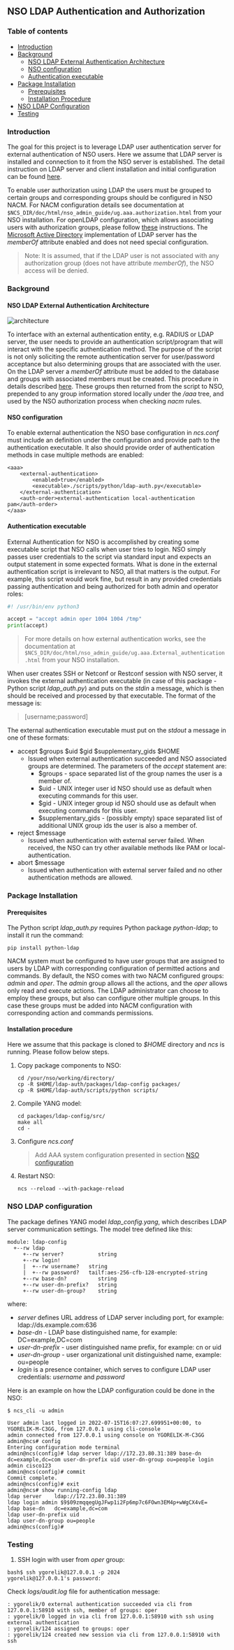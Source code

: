 ## NSO LDAP Authentication and Authorization

### Table of contents
 - [Introduction](#introduction)
 - [Background](#background)
   - [NSO LDAP External Authentication Architecture](#nso-ldap-external-authentication-architecture)
   - [NSO configuration](#nso-configuration)
   - [Authentication executable](#authentication-executable)
 - [Package Installation](#package-installation)
   - [Prerequisites](#prerequisites)
   - [Installation Procedure](#installation-procedure)
 - [NSO LDAP Configuration](#nso-ldap-configuration)
 - [Testing](#testing)


### Introduction
The goal for this project is to leverage LDAP user authentication server for external authentication of NSO users.
Here we assume that LDAP server is installed and connection to it from the NSO server is established.
The detail instruction on LDAP server and client installation and initial configuration can be found
[here](https://www.howtoforge.com/how-to-install-and-configure-openldap-phpldapadmin-on-ubuntu-2004/).

To enable user authorization using LDAP the users must be grouped to certain groups and corresponding groups should be
configured in NSO NACM. For NACM configuration details see documentation at
`$NCS_DIR/doc/html/nso_admin_guide/ug.aaa.authorization.html` from your NSO installation. For openLDAP configuration,
which allows associating users with authorization groups, please follow [these](README-Building-MemberOf-Module-in-LDAP.md)
instructions. The [Microsoft Active Directory](https://ldapwiki.com/wiki/MemberOf) implementation of LDAP server
has the _memberOf_ attribute enabled and does not need special configuration.
>Note: It is assumed, that if the LDAP user is not associated with any authorization group (does not have attribute
_memberOf_), the NSO access will be denied.

### Background 

#### NSO LDAP External Authentication Architecture
![architecture](resources/img/external_auth_architecture.jpg)

To interface with an external authentication entity, e.g. RADIUS or LDAP server,
the user needs to provide an authentication script/program that will interact with the specific authentication method.
The purpose of the script is not only soliciting the remote authentication server for user/password acceptance
but also determining groups that are associated with the user. On the LDAP server a _memberOf_ attribute must be added
to the database and groups with associated members must be created. This procedure in details described
[here](https://blog.adimian.com/2014/10/15/how-to-enable-memberof-using-openldap/).
These groups then returned from the script to NSO, prepended to any group information stored locally under the
_/aaa_ tree, and used by the NSO authorization process when checking _nacm_ rules.

#### NSO configuration

To enable external authentication the NSO base configuration in _ncs.conf_ must include an _<external-authentication>_
definition under the _<aaa>_ configuration and provide path to the authentication executable. It also should provide
order of authentication methods in case multiple methods are enabled:
```
<aaa>
    <external-authentication>
        <enabled>true</enabled>
        <executable>./scripts/python/ldap-auth.py</executable>
    </external-authentication>
    <auth-order>external-authentication local-authentication pam</auth-order>
</aaa>
```

#### Authentication executable
External Authentication for NSO is accomplished by creating some executable script that NSO calls when user tries
to login.  NSO simply passes user credentials to the script via standard input and expects an output statement in some
expected formats. What is done in the external authentication script is irrelevant to NSO, all that matters is the output.
For example, this script would work fine, but result in any provided credentials passing authentication and
being authorized for both admin and operator roles:

```python
#! /usr/bin/env python3 

accept = "accept admin oper 1004 1004 /tmp"
print(accept)
```

> For more details on how external authentication works, see the documentation at
`$NCS_DIR/doc/html/nso_admin_guide/ug.aaa.External_authentication.html` from your NSO installation.

When user creates SSH or Netconf or Restconf session with NSO server, it invokes the external authentication executable
(in case of this package - Python script _ldap_auth.py_) and puts on the _stdin_ a message, which is then should be
received and processed by that executable. The format of the message is:
> [username;password]

The external authentication executable must put on the _stdout_ a message in one of these formats:
 - accept $groups $uid $gid $supplementary_gids $HOME
    * Issued when external authentication succeeded and NSO associated groups are determined. The parameters of the 
_accept_ statement are:
      * $groups - space separated list of the group names the user is a member of.
      * $uid - UNIX integer user id NSO should use as default when executing commands for this user.
      * $gid - UNIX integer group id NSO should use as default when executing commands for this user.
      * $supplementary_gids - (possibly empty) space separated list of additional UNIX group ids the user is also
 a member of.
 - reject $message
    * Issued when authentication with external server failed. When received, the NSO can try other available methods
 like PAM or local-authentication.
 - abort $message
    * Issued when authentication with external server failed and no other authentication methods are allowed.

### Package Installation

#### Prerequisites

The Python script _ldap_auth.py_ requires Python package _python-ldap_; to install it run the command:
```
pip install python-ldap
```

NACM system must be configured to have user groups that are assigned to users by LDAP with corresponding configuration
of permitted actions and commands. By default, the NSO comes with two NACM configured groups: _admin_ and _oper_.
The _admin_ group allows all the actions, and the _oper_ allows only read and execute actions. The LDAP administrator
can choose to employ these groups, but also can configure other multiple groups. In this case these groups must be added
into NACM configuration with corresponding action and commands permissions.

#### Installation procedure
Here we assume that this package is cloned to _$HOME_ directory and _ncs_ is running. Please follow below steps.
1. Copy package components to NSO:
   ```
   cd /your/nso/working/directory/
   cp -R $HOME/ldap-auth/packages/ldap-config packages/
   cp -R $HOME/ldap-auth/scripts/python scripts/
   ```
2. Compile YANG model:
   ```
   cd packages/ldap-config/src/
   make all
   cd -
   ```
3. Configure _ncs.conf_
    > Add AAA system configuration presented in section [NSO configuration](#nso-configuration)
4. Restart NSO:
   ```
   ncs --reload --with-package-reload
   ```
   
### NSO LDAP configuration
The package defines YANG model _ldap_config.yang_, which describes LDAP server communication settings. The model tree defined like this:
```
module: ldap-config
  +--rw ldap
     +--rw server?           string
     +--rw login!
     |  +--rw username?   string
     |  +--rw password?   tailf:aes-256-cfb-128-encrypted-string
     +--rw base-dn?          string
     +--rw user-dn-prefix?   string
     +--rw user-dn-group?    string
```
where:
 - _server_ defines URL address of LDAP server including port,
         for example: ldap://ds.example.com:636
 - _base-dn_ - LDAP base distinguished name, for example: DC=example,DC=com
 - _user-dn-prefix_ - user distinguished name prefix, for example: cn or uid
 - _user-dn-group_ - user organizational unit distinguished name, example: ou=people
 - _login_ is a presence container, which serves to configure LDAP user credentials: _username_ and _password_

Here is an example on how the LDAP configuration could be done in the NSO:
```
$ ncs_cli -u admin

User admin last logged in 2022-07-15T16:07:27.699951+00:00, to YGORELIK-M-C3GG, from 127.0.0.1 using cli-console
admin connected from 127.0.0.1 using console on YGORELIK-M-C3GG
admin@ncs# config
Entering configuration mode terminal
admin@ncs(config)# ldap server ldap://172.23.80.31:389 base-dn dc=example,dc=com user-dn-prefix uid user-dn-group ou=people login admin cisco123
admin@ncs(config)# commit
Commit complete.
admin@ncs(config)# exit
admin@ncs# show running-config ldap
ldap server    ldap://172.23.80.31:389
ldap login admin $9$09zmqqegUgJFwp1i2Fp6mp7c6FOwn3EM4p+wWgCX4vE=
ldap base-dn   dc=example,dc=com
ldap user-dn-prefix uid
ldap user-dn-group ou=people
admin@ncs(config)# 
```

### Testing
1. SSH login with user from _oper_ group:
```
bash$ ssh ygorelik@127.0.0.1 -p 2024
ygorelik@127.0.0.1's password:
```

Check _logs/audit.log_ file for authentication message:
```
: ygorelik/0 external authentication succeeded via cli from 127.0.0.1:58910 with ssh, member of groups: oper
: ygorelik/0 logged in via cli from 127.0.0.1:58910 with ssh using external authentication
: ygorelik/124 assigned to groups: oper
: ygorelik/124 created new session via cli from 127.0.0.1:58910 with ssh
```
